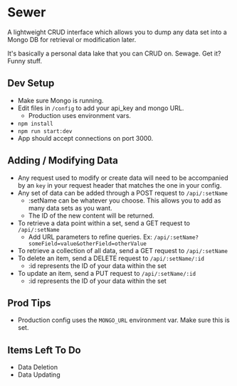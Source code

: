 # Sewer

A lightweight CRUD interface which allows you to dump any data set into a Mongo DB for retrieval or modification later.

It's basically a personal data lake that you can CRUD on. Sewage. Get it? Funny stuff. 

## Dev Setup
* Make sure Mongo is running.
* Edit files in `/config` to add your api_key and mongo URL.
  * Production uses environment vars.
* `npm install`
* `npm run start:dev`
* App should accept connections on port 3000.

## Adding / Modifying Data
* Any request used to modify or create data will need to be accompanied by an `key` in your request header that matches the one in your config. 
* Any set of data can be added through a POST request to `/api/:setName`
  * :setName can be whatever you choose. This allows you to add as many data sets as you want.
  * The ID of the new content will be returned.
* To retrieve a data point within a set, send a GET request to `/api/:setName`
  * Add URL parameters to refine queries. Ex: `/api/:setName?someField=value&otherField=otherValue`
* To retrieve a collection of all data, send a GET request to `/api/:setName`
* To delete an item, send a DELETE request to `/api/:setName/:id`
  * :id represents the ID of your data within the set
* To update an item, send a PUT request to `/api/:setName/:id`
  * :id represents the ID of your data within the set

## Prod Tips
* Production config uses the `MONGO_URL` environment var. Make sure this is set.

## Items Left To Do
* Data Deletion
* Data Updating